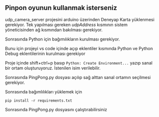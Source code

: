 ## Pinpon oyunun kullanmak isterseniz

udp_camera_server projesini arduino üzerinden Deneyap Karta yüklenmesi gerekiyor. Tek yapılması gereken *udpAddress* kısmının sistem yöneticisinden ağ kısmından bakılması gerekiyor.

Sonrasında Python için bağımılıkların kurulması gerekiyor.

Bunu için projeyi vs code içinde açıp eklentiler kısmında Python ve Python Debug eklentilerinin kurulması gerekiyor

Proje içinde shift+ctrl+p basıp `Python: Create Environment...` yazıp sanal bir ortam oluşturuyoruz. İstenilen isim verilebilir.

Sonrasında PingPong.py dosyası açılıp sağ alttan sanal ortamın seçilmesi gerekiyor.

Sonrasında bağımlılıkları yüklemek için

`pip install -r requirements.txt`

Sonrasında PingPong.py dosyasını çalıştırabilirsiniz